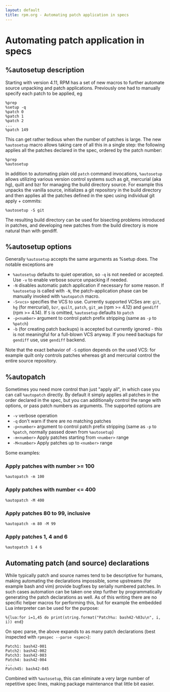 ```yaml
---
layout: default
title: rpm.org - Automating patch application in specs
---
```

# Automating patch application in specs

## %autosetup description

Starting with version 4.11, RPM has a set of new macros to further
automate source unpacking and patch applications. Previously one had to
manually specify each patch to be applied, eg

```
%prep
%setup -q
%patch 0
%patch 1
%patch 2
...
%patch 149
```

This can get rather tedious when the number of patches is large. The new
`%autosetup` macro allows taking care of all this in a single step: the
following applies all the patches declared in the spec, ordered by the patch
number:

```
%prep
%autosetup
```

In addition to automating plain old `patch` command invocations, `%autosetup`
allows utilizing various version control systems such as git, mercurial (aka
hg), quilt and bzr for managing the build directory source. For example this
unpacks the vanilla source, initializes a git repository in the build
directory and then applies all the patches defined in the spec using
individual git apply + commits:

```
%autosetup -S git
```

The resulting build directory can be used for bisecting problems introduced
in patches, and developing new patches from the build directory is more
natural than with gendiff.

## %autosetup options

Generally `%autosetup` accepts the same arguments as %setup does. The notable
exceptions are

* `%autosetup` defaults to quiet operation, so `-q` is not needed or accepted.
  Use `-v` to enable verbose source unpacking if needed.
* `-N` disables automatic patch application if necessary for some reason. If
  `%autosetup` is called with `-N`, the patch-application phase can be
   manually invoked with `%autopatch` macro.
* `-S<vcs>` specifies the VCS to use. Currently supported VCSes are: `git`,
  `hg` (for mercurial), `bzr`, `quilt`, `patch`, `git_am` (rpm >= 4.12)
  and `gendiff` (rpm >= 4.14). If `S` is omitted, `%autosetup` defaults to
  `patch`
* `-p<number>` argument to control patch prefix stripping (same as
  `-p` to `%patch`)
* `-b` (for creating patch backups) is accepted but currently ignored -
  this is not meaningful for a full-blown VCS anyway. If you need backups
  for `gendiff` use, use `gendiff` backend.

Note that the exact behavior of `-S` option depends on the used VCS: for
example quilt only controls patches whereas git and mercurial control the
entire source repository.

## %autopatch

Sometimes you need more control than just "apply all", in which case you
can call `%autopatch` directly. By default it simply applies all patches
in the order declared in the spec, but you can additionally control the
range with options, or pass patch numbers as arguments.  The supported
options are

* `-v` verbose operation
* `-q` don't warn if there are no matching patches
* `-p<number>` argument to control patch prefix stripping (same as
  `-p` to `%patch`, normally passed down from `%autosetup`)
* `-m<number>` Apply patches starting from `<number>` range
* `-M<number>` Apply patches up to `<number>` range

Some examples:

### Apply patches with number >= 100
`%autopatch -m 100`
### Apply patches with number <= 400
`%autopatch -M 400`
### Apply patches 80 to 99, inclusive
`%autopatch -m 80 -M 99`
### Apply patches 1, 4 and 6
`%autopatch 1 4 6`

## Automating patch (and source) declarations

While typically patch and source names tend to be descriptive for humans,
making automating the declarations impossible, some upstreams (for example
bash and vim) provide bugfixes by serially numbered patches. In such cases
automation can be taken one step further by programmatically generating the
patch declarations as well. As of this writing there are no specific helper
macros for performing this, but for example the embedded Lua interpreter can
be used for the purpose:

```
%{lua:for i=1,45 do print(string.format("Patch%u: bash42-%03u\n", i, i)) end}
```


On spec parse, the above expands to as many patch declarations (best
inspected with `rpmspec --parse <spec>`):

```
Patch1: bash42-001
Patch2: bash42-002
Patch3: bash42-003
Patch4: bash42-004
...
Patch45: bash42-045
```

Combined with `%autosetup`, this can eliminate a very large number of
repetitive spec lines, making package maintenance that little bit easier. 
